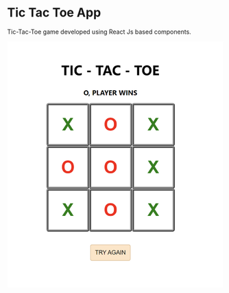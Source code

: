 # Tic Tac Toe App

Tic-Tac-Toe game developed using React Js based components.

![tic-tac-toe-game](tic-tac-toe.png)
